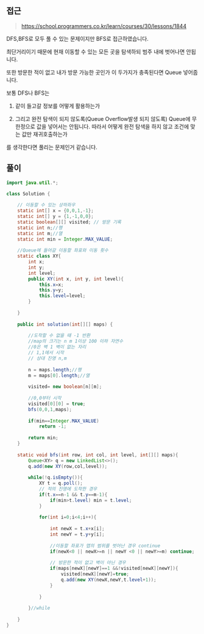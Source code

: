 ## 접근
>https://school.programmers.co.kr/learn/courses/30/lessons/1844

DFS,BFS로 모두 풀 수 있는 문제이지만
BFS로 접근하였습니다.

최단거리이기 때문에 
현재 이동할 수 있는 모든 곳을 탐색하되 범주 내에 벗어나면 안됩니다.

또한
방문한 적이 없고
내가 방문 가능한 곳인가
이 두가지가 충족된다면 Queue 넣어줍니다.

보통 DFS나 BFS는 
1. 같이 들고갈 정보를 어떻게 활용하는가

2. 그리고 완전 탐색이 되지 않도록(Queue Overflow발생 되지 않도록)
Queue에 무한정으로 값을 넣어서는 안됩니다.
따라서 어떻게 완전 탐색을 하지 않고 조건에 맞는 값만 재귀호출하는가

를 생각한다면 풀리는 문제인거 같습니다.

## 풀이
```java
import java.util.*;

class Solution {
    
    // 이동할 수 있는 상하좌우
    static int[] x = {0,0,1,-1};
    static int[] y = {1,-1,0,0};
    static boolean[][] visited; // 방문 기록
    static int n;//행
    static int m;//열
    static int min = Integer.MAX_VALUE;
    
    //Queue에 들어갈 이동할 좌표와 이동 횟수
    static class XY{
        int x;
        int y;
        int level;
        public XY(int x, int y, int level){
            this.x=x;
            this.y=y;
            this.level=level;
        }
     
    }
    
    public int solution(int[][] maps) {
        
        //도착할 수 없을 때 -1 반환
        //map의 크기는 n m 1이상 100 이하 자연수
        //0은 벽 1 벽이 없는 자리
        // 1,1에서 시작
        // 상대 진영 n,m
        
        n = maps.length;//행
        m = maps[0].length;//열
        
        visited= new boolean[n][m];
        
        //0,0부터 시작
        visited[0][0] = true;
        bfs(0,0,1,maps);
        
        if(min==Integer.MAX_VALUE)
            return -1;
        
        return min;
    }
    
    static void bfs(int row, int col, int level, int[][] maps){
        Queue<XY> q = new LinkedList<>();
        q.add(new XY(row,col,level));
        
        while(!q.isEmpty()){
            XY t = q.poll();
            // 적의 진영에 도착한 경우
            if(t.x==n-1 && t.y==m-1){
                if(min>t.level) min = t.level;
            }
            
            for(int i=0;i<4;i++){
                
                int newX = t.x+x[i];
                int newY = t.y+y[i];
                
                //이동할 좌표가 맵의 범위를 벗어난 경우 continue
                if(newX<0 || newX>=n || newY <0 || newY>=m) continue;
                
                // 방문한 적이 없고 벽이 아닌 경우
                if(maps[newX][newY]==1 &&!visited[newX][newY]){
                    visited[newX][newY]=true;
                    q.add(new XY(newX,newY,t.level+1));
                }
                      
            }
                   
        }//while
                  
    }
}
```